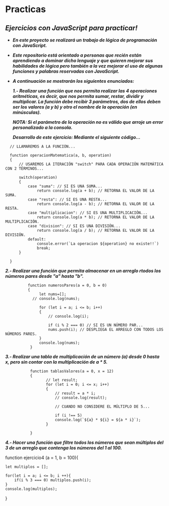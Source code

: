 # Practicas
## **_Ejercicios con JavaScript para practicar!_**

- **_En este proyecto se realizará un trabajo de lógica de programación con JavaScript._**
- **_Este repositorio está orientado a personas que recién están aprendiendo a dominar dicho lenguaje y que quieren mejorar sus habilidades de lógica pero también a la vez mejorar el uso de algunas funciones y palabras reservadas con JavaScript._**
- **_A continuación se mostrarán los siguientes enunciados:_**

  **_1.- Realizar una función que nos permita realizar las 4 operaciones aritméticas, es decir, que nos permita sumar, restar, dividir y multiplicar. La función debe recibir 3 parámetros, dos de ellos deben ser los valores (a y b) y otro el nombre de la operación (en minúsculas)._**

  **_NOTA: Si el parámetro de la operación no es válido que arroje un error personalizado a la consola._**

  **_Desarrollo de este ejercicio: Mediante el siguiente código..._**
```
  // LLAMAREMOS A LA FUNCIÓN...

  function operacionMatematica(a, b, operation)
  {
      // USAREMOS LA ITERACIÓN "switch" PARA CADA OPERACIÓN MATEMÁTICA CON 2 TÉRMINOS...

      switch(operation)
      {
          case "suma": // SI ES UNA SUMA...
              return console.log(a + b); // RETORNA EL VALOR DE LA SUMA.
          case "resta": // SI ES UNA RESTA...
              return console.log(a - b); // RETORNA EL VALOR DE LA RESTA.
          case "multiplicacion": // SI ES UNA MULTIPLICACIÓN...
              return console.log(a * b); // RETORNA EL VALOR DE LA MULTIPLICACIÓN.
          case "division": // SI ES UNA DIVISIÓN...
              return console.log(a / b); // RETORNA EL VALOR DE LA DIVISIÓN.
          default:
              console.error(`La operacion ${operation} no existe!!`)
              break;
      }

  }
```
  **_2.- Realizar una función que permita almacenar en un arreglo rtodos los números pares desde "a" hasta "b"._**

              function numerosPares(a = 0, b = 0)
              {
                   let nums=[];
                // console.log(nums);

                   for (let i = a; i <= b; i++)
                   {
                       // console.log(i);

                       if (i % 2 === 0) // SI ES UN NÚMERO PAR...
                       nums.push(i); // DESPLIEGA EL ARREGLO CON TODOS LOS NÚMEROS PARES.
                   }
                   console.log(nums);
               }

**_3.- Realizar una tabla de multiplicación de un número (a) desde 0 hasta x, pero sin contar con la multiplicación de a * 5._**

               function tablasValores(a = 0, x = 12)
               {
                      // let result;
                      for (let i = 0; i <= x; i++)
                      {
                          // result = a * i;
                          // console.log(result);

                          // CUANDO NO CONSIDERE EL MÚLTIPLO DE 5...

                          if (i !== 5)
                          console.log(`${a} * ${i} = ${a * i}`);
                      }

               }

**_4.- Hacer una función que filtre todos los números que sean múltiplos del 3 de un arreglo que contenga los números del 1 al 100._**



function ejercicio4 (a = 1, b = 100){

    let multiplos = [];

    for(let i = a; i <= b; i ++){
        if(i % 3 === 0) multiplos.push(i); 
    }
    console.log(multiplos);
}

